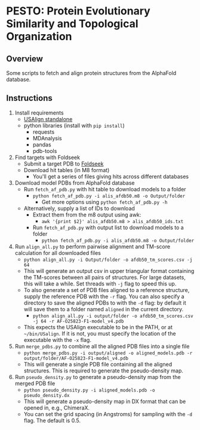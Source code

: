 # PESTO: Protein Evolutionary Similarity and Topological Organization

## Overview
Some scripts to fetch and align protein structures from the AlphaFold database.

## Instructions

1. Install requirements
   * [USAlign standalone](https://zhanggroup.org/US-align/)
   * python libraries (install with `pip install`)
     * requests
     * MDAnalysis
     * pandas
     * pdb-tools
2. Find targets with Foldseek
   * Submit a target PDB to [Foldseek](https://search.foldseek.com/)
   * Download hit tables (in M8 format)
     * You'll get a series of files giving hits across different databases
3. Download model PDBs from AlphaFold database
   * Run `fetch_af_pdb.py` with hit table to download models to a folder
     * `python fetch_af_pdb.py -i alis_afdb50.m8 -o Output/folder` 
       * Get more options using `python fetch_af_pdb.py -h`
   * Alternatively, supply a list of IDs to download
     *  Extract them from the m8 output using awk:
        *  `awk '{print $2}' alis_afdb50.m8 > alis_afdb50_ids.txt`
     *  Run `fetch_af_pdb.py` with output list to download models to a folder
        * `python fetch_af_pdb.py -i alis_afdb50.m8 -o Output/folder` 
4. Run `align_all.py` to perform pairwise alignment and TM-score calculation for all downloaded files
   * `python align_all.py -i Output/folder -o afdb50_tm_scores.csv -j 64`
   * This will generate an output csv in upper triangular format containing the TM-scores between all pairs of structures. For large datasets, this will take a while. Set threads with `-j` flag to speed this up.
   * To also generate a set of PDB files aligned to a reference structure, supply the reference PDB with the `-r` flag. You can also specify a directory to save the aligned PDBs to with the `-d` flag: by default it will save them to a folder named `aligned` in the current directory.
     * `python align_all.py -i output/folder -o afdb50_tm_scores.csv -j 64 -r AF-O25823-F1-model_v4.pdb`
   * This expects the USAlign executable to be in the PATH, or at `~/bin/USalign`. If it is not, you must specify the location of the executable with the `-x` flag.
5. Run `merge_pdbs.py` to combine all the aligned PDB files into a single file
   * `python merge_pdbs.py -i output/aligned -o aligned_models.pdb -r output/folder/AF-O25823-F1-model_v4.pdb`
   * This will generate a single PDB file containing all the aligned structures. This is required to generate the pseudo-density map.
6. Run `pseudo_density.py` to generate a pseudo-density map from the merged PDB file
   * `python pseudo_density.py -i aligned_models.pdb -o pseudo_density.dx`
   * This will generate a pseudo-density map in DX format that can be opened in, e.g., ChimeraX.
   * You can set the grid spacing (in Angstroms) for sampling with the `-d` flag. The default is 0.5.